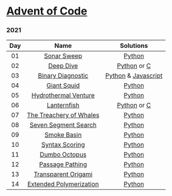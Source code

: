 # [Advent of Code](https://adventofcode.com/)

### 2021

| Day | Name | Solutions |
| :------: | :-------------------: | :--------------: |
| 01 | [Sonar Sweep](https://adventofcode.com/2021/day/1) | [Python](2021/day01/solve.py)
| 02 | [Deep Dive](https://adventofcode.com/2021/day/2) | [Python](2021/day02/solve.py) or [C](2021/day02/solve.c)
| 03 | [Binary Diagnostic](https://adventofcode.com/2021/day/3) | [Python](2021/day03/part1.py) & [Javascript](2021/day03/part2.js)
| 04 | [Giant Squid](https://adventofcode.com/2021/day/4) | [Python](2021/day04/solve.py)
| 05 | [Hydrothermal Venture](https://adventofcode.com/2021/day/5) | [Python](2021/day05/solve.py)
| 06 | [Lanternfish](https://adventofcode.com/2021/day/6) | [Python](2021/day06/solve.py) or [C](2021/day06/solve.c)
| 07 | [The Treachery of Whales](https://adventofcode.com/2021/day/7) | [Python](2021/day07/solve.py)
| 08 | [Seven Segment Search](https://adventofcode.com/2021/day/8) | [Python](2021/day08/solve.py)
| 09 | [Smoke Basin](https://adventofcode.com/2021/day/9) | [Python](2021/day09/solve.py)
| 10 | [Syntax Scoring](https://adventofcode.com/2021/day/10) | [Python](2021/day10/solve.py)
| 11 | [Dumbo Octopus](https://adventofcode.com/2021/day/11) | [Python](2021/day11/solve.py)
| 12 | [Passage Pathing](https://adventofcode.com/2021/day/12) | [Python](2021/day12/solve.py)
| 13 | [Transparent Origami](https://adventofcode.com/2021/day/13) | [Python](2021/day13/solve.py)
| 14 | [Extended Polymerization](https://adventofcode.com/2021/day/14) | [Python](2021/day14/solve.py)
